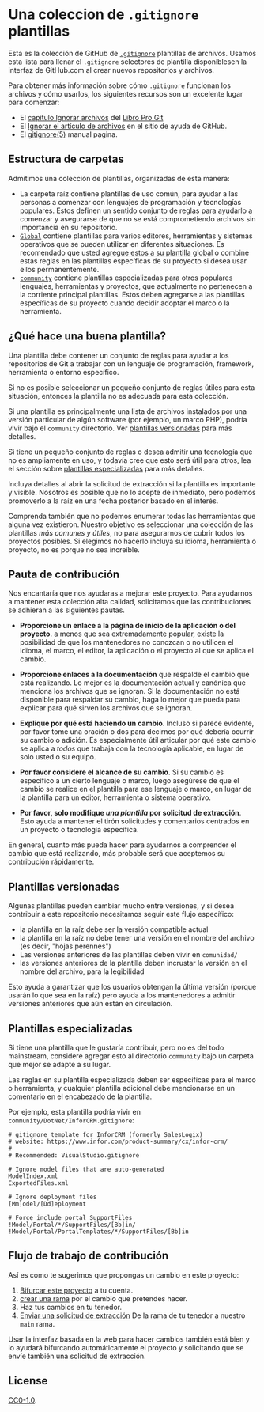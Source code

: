 # Una coleccion de `.gitignore` plantillas

Esta es la colección de GitHub de [`.gitignore`][man] plantillas de archivos.
Usamos esta lista para llenar el `.gitignore` selectores de plantilla disponiblesen la interfaz de GitHub.com al crear nuevos repositorios y archivos.

Para obtener más información sobre cómo `.gitignore` funcionan los archivos y cómo usarlos,
los siguientes recursos son un excelente lugar para comenzar:

- El [capítulo Ignorar archivos][chapter] del [Libro Pro Git][progit]
- El [Ignorar el artículo de archivos][help] en el sitio de ayuda de GitHub.
- El [gitignore(5)][man] manual pagina.

[man]: http://git-scm.com/docs/gitignore
[help]: https://help.github.com/articles/ignoring-files
[chapter]: https://git-scm.com/book/en/Git-Basics-Recording-Changes-to-the-Repository#_ignoring
[progit]: http://git-scm.com/book

## Estructura de carpetas

Admitimos una colección de plantillas, organizadas de esta manera:

- La carpeta raíz contiene plantillas de uso común, para ayudar a las personas a comenzar
  con lenguajes de programación y tecnologías populares. Estos definen un sentido
  conjunto de reglas para ayudarlo a comenzar y asegurarse de que no se está comprometiendo
  archivos sin importancia en su repositorio.
- [`Global`](./Global) contiene plantillas para varios editores, herramientas y
  sistemas operativos que se pueden utilizar en diferentes situaciones. Es recomendado
  que usted [agregue estos a su plantilla global](https://docs.github.com/en/get-started/getting-started-with-git/ignoring-files#configuring-ignored-files-for-all-repositories-on-your-computer)
  o combine estas reglas en las plantillas específicas de su proyecto si desea usar
  ellos permanentemente.
- [`community`](./community) contiene plantillas especializadas para otros populares
  lenguajes, herramientas y proyectos, que actualmente no pertenecen a la corriente principal
  plantillas. Estos deben agregarse a las plantillas específicas de su proyecto cuando
  decidir adoptar el marco o la herramienta.

## ¿Qué hace una buena plantilla?

Una plantilla debe contener un conjunto de reglas para ayudar a los repositorios de Git a trabajar con un
lenguaje de programación, framework, herramienta o entorno específico.

Si no es posible seleccionar un pequeño conjunto de reglas útiles para esta situación,
entonces la plantilla no es adecuada para esta colección.

Si una plantilla es principalmente una lista de archivos instalados por una versión particular de
algún software (por ejemplo, un marco PHP), podría vivir bajo el `community`
directorio. Ver [plantillas versionadas](#versioned-templates) para más detalles.

Si tiene un pequeño conjunto de reglas o desea admitir una tecnología que no es
ampliamente en uso, y todavía cree que esto será útil para otros, lea el
sección sobre [plantillas especializadas](#specialized-templates) para más detalles.

Incluya detalles al abrir la solicitud de extracción si la plantilla es importante y visible. Nosotros
es posible que no lo acepte de inmediato, pero podemos promoverlo a la raíz en una fecha posterior
basado en el interés.

Comprenda también que no podemos enumerar todas las herramientas que alguna vez existieron.
Nuestro objetivo es seleccionar una colección de las plantillas _más comunes y útiles_,
no para asegurarnos de cubrir todos los proyectos posibles. Si elegimos no hacerlo
incluya su idioma, herramienta o proyecto, no es porque no sea increíble.

## Pauta de contribución

Nos encantaría que nos ayudaras a mejorar este proyecto. Para ayudarnos a mantener esta colección
alta calidad, solicitamos que las contribuciones se adhieran a las siguientes pautas.

- **Proporcione un enlace a la página de inicio de la aplicación o del proyecto**. a menos que sea
  extremadamente popular, existe la posibilidad de que los mantenedores no conozcan o no utilicen
  el idioma, el marco, el editor, la aplicación o el proyecto al que se aplica el cambio.

- **Proporcione enlaces a la documentación** que respalde el cambio que está realizando.
  Lo mejor es la documentación actual y canónica que menciona los archivos que se ignoran.
  Si la documentación no está disponible para respaldar su cambio, haga lo mejor que pueda
  para explicar para qué sirven los archivos que se ignoran.

- **Explique por qué está haciendo un cambio**. Incluso si parece evidente, por favor
  tome una oración o dos para decirnos por qué debería ocurrir su cambio o adición.
  Es especialmente útil articular por qué este cambio se aplica a _todos_
  que trabaja con la tecnología aplicable, en lugar de solo usted o su equipo.

- **Por favor considere el alcance de su cambio**. Si su cambio es específico a un
  cierto lenguaje o marco, luego asegúrese de que el cambio se realice en el
  plantilla para ese lenguaje o marco, en lugar de la plantilla para un
  editor, herramienta o sistema operativo.

- **Por favor, solo modifique _una plantilla_ por solicitud de extracción**. Esto ayuda a mantener el tirón
  solicitudes y comentarios centrados en un proyecto o tecnología específica.

En general, cuanto más pueda hacer para ayudarnos a comprender el cambio que está realizando,
más probable será que aceptemos su contribución rápidamente.

## Plantillas versionadas

Algunas plantillas pueden cambiar mucho entre versiones, y si desea contribuir
a este repositorio necesitamos seguir este flujo específico:

- la plantilla en la raíz debe ser la versión compatible actual
- la plantilla en la raíz no debe tener una versión en el nombre del archivo (es decir,
  "hojas perennes")
- Las versiones anteriores de las plantillas deben vivir en `comunidad/`
- las versiones anteriores de la plantilla deben incrustar la versión en el nombre del archivo,
  para la legibilidad

Esto ayuda a garantizar que los usuarios obtengan la última versión (porque usarán lo que sea
en la raíz) pero ayuda a los mantenedores a admitir versiones anteriores que aún están en circulación.

## Plantillas especializadas

Si tiene una plantilla que le gustaría contribuir, pero no es del todo
mainstream, considere agregar esto al directorio `community` bajo un
carpeta que mejor se adapte a su lugar.

Las reglas en su plantilla especializada deben ser específicas para el marco o
herramienta, y cualquier plantilla adicional debe mencionarse en un comentario en el
encabezado de la plantilla.

Por ejemplo, esta plantilla podría vivir en `community/DotNet/InforCRM.gitignore`:

```
# gitignore template for InforCRM (formerly SalesLogix)
# website: https://www.infor.com/product-summary/cx/infor-crm/
#
# Recommended: VisualStudio.gitignore

# Ignore model files that are auto-generated
ModelIndex.xml
ExportedFiles.xml

# Ignore deployment files
[Mm]odel/[Dd]eployment

# Force include portal SupportFiles
!Model/Portal/*/SupportFiles/[Bb]in/
!Model/Portal/PortalTemplates/*/SupportFiles/[Bb]in
```

## Flujo de trabajo de contribución

Así es como te sugerimos que propongas un cambio en este proyecto:

1. [Bifurcar este proyecto][fork] a tu cuenta.
2. [crear una rama][branch] por el cambio que pretendes hacer.
3. Haz tus cambios en tu tenedor.
4. [Enviar una solicitud de extracción][pr] De la rama de tu tenedor a nuestro `main` rama.

Usar la interfaz basada en la web para hacer cambios también está bien y lo ayudará
bifurcando automáticamente el proyecto y solicitando que se envíe también una solicitud de extracción.

[fork]: https://help.github.com/articles/fork-a-repo/
[branch]: https://help.github.com/articles/creating-and-deleting-branches-within-your-repository
[pr]: https://help.github.com/articles/using-pull-requests/

## License

[CC0-1.0](./LICENSE).

